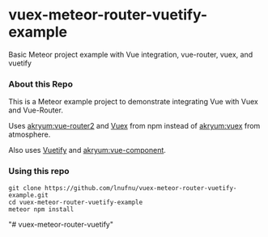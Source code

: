 # vuex-meteor-router-vuetify-example
Basic Meteor project example with Vue integration, vue-router, vuex, and vuetify

### About this Repo

This is a Meteor example project to demonstrate integrating Vue with Vuex and Vue-Router.

Uses [akryum:vue-router2](https://github.com/meteor-vue/vue-meteor/tree/master/packages/vue-router2) and [Vuex](https://www.npmjs.com/package/vuex) from npm instead of [akryum:vuex](https://atmospherejs.com/akryum/vuex) from atmosphere.

Also uses [Vuetify](https://github.com/vuetifyjs/vuetify) and [akryum:vue-component](https://github.com/Akryum/meteor-vue-component).

### Using this repo

```
git clone https://github.com/lnufnu/vuex-meteor-router-vuetify-example.git
cd vuex-meteor-router-vuetify-example
meteor npm install
```
"# vuex-meteor-router-vuetify" 
